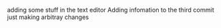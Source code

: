 adding some stuff in the text editor
Adding infomation to the third commit
just making arbitray changes 
